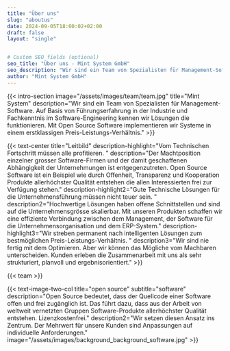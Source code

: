 ```yaml
---
title: "Über uns"
slug: "aboutus"
date: 2024-09-05T18:00:02+02:00
draft: false
layout: "single"


# Custom SEO fields (optional)
seo_title: "Über uns - Mint System GmbH"
seo_description: "Wir sind ein Team von Spezialisten für Management-Software. Auf Basis von Führungserfahrung in der Industrie und Fachkenntnis im Software-Engineering kennen wir Lösungen die funktionieren. "
author: "Mint System GmbH"
--- 
```


{{< intro-section image="/assets/images/team/team.jpg" 
    title="Mint System" description="Wir sind ein Team von Spezialisten für Management-Software. Auf Basis von Führungserfahrung in der Industrie und Fachkenntnis im Software-Engineering kennen wir Lösungen die funktionieren. Mit Open Source Software implementieren wir Systeme in einem erstklassigen Preis-Leistungs-Verhältnis." >}}

{{< text-center 
  title="Leitbild"
  description-highlight="Vom Technischen Fortschritt müssen alle profitieren. "
  description="Der Machtposition einzelner grosser Software-Firmen und der damit geschaffenen Abhängigkeit der Unternehmungen ist entgegenzutreten. Open Source Software ist ein Beispiel wie durch Offenheit, Transparenz und Kooperation Produkte allerhöchster Qualität entstehen die allen Interessierten frei zur Verfügung stehen." 
  description-highlight2="Gute Technische Lösungen für die Unternehmensführung müssen nicht teuer sein. "
  description2="Hochwertige Lösungen haben offene Schnittstellen und sind auf die Unternehmensgrösse skalierbar. Mit unseren Produkten schaffen wir eine effiziente Verbindung zwischen dem Management, der Software für die Unternehmensorganisation und dem ERP-System."
  description-highlight3="Wir streben permanent nach intelligenten Lösungen zum bestmöglichen Preis-Leistungs-Verhältnis. " 
  description3="Wir sind nie fertig mit dem Optimieren. Aber wir können das Mögliche vom Machbaren unterscheiden. Kunden erleben die Zusammenarbeit mit uns als sehr strukturiert, planvoll und ergebnisorientiert." >}}

{{< team >}}

{{< text-image-two-col 
  title="open source" 
  subtitle="software" 
  description="Open Source bedeutet, dass der Quellcode einer Software offen und frei zugänglich ist. Das führt dazu, dass aus der Arbeit von weltweit vernetzten Gruppen Software-Produkte allerhöchster Qualität entstehen. Lizenzkostenfrei."
  description2="Wir setzen diesen Ansatz ins Zentrum. Der Mehrwert für unsere Kunden sind Anpassungen auf individuelle Anforderungen."
  image="/assets/images/background_background_software.jpg" >}}
